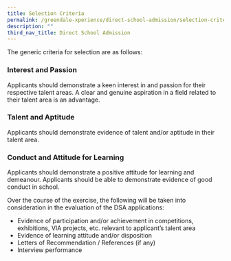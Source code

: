 ```yaml
---
title: Selection Criteria
permalink: /greendale-xperience/direct-school-admission/selection-criteria/
description: ""
third_nav_title: Direct School Admission
---
```

The generic criteria for selection are as follows:

### **Interest and Passion**

Applicants should demonstrate a keen interest in and passion for their respective talent areas. A clear and genuine aspiration in a field related to their talent area is an advantage.

### **Talent and Aptitude**

Applicants should demonstrate evidence of talent and/or aptitude in their talent area.

### **Conduct and Attitude for Learning**

Applicants should demonstrate a positive attitude for learning and demeanour. Applicants should be able to demonstrate evidence of good conduct in school.

Over the course of the exercise, the following will be taken into consideration in the evaluation of the DSA applications:

*   Evidence of participation and/or achievement in competitions, exhibitions, VIA projects, etc. relevant to applicant’s talent area
*   Evidence of learning attitude and/or disposition
*   Letters of Recommendation / References (if any)
*   Interview performance